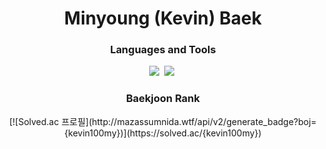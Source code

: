 <h1 align="center">Minyoung (Kevin) Baek</h1>

<h3 align="center"> Languages and Tools </h3>

<p align="center">
    <img src="https://img.shields.io/badge/Python-3766AB?style=flat-square&logo=Python&logoColor=white"/></a>&nbsp
    <img src="https://img.shields.io/badge/C-A8B9CC?style=flat-square&logo=C&logoColor=white"/></a>&nbsp

<h3 align="center"> Baekjoon Rank </h3>

<p align="center">
[![Solved.ac
프로필](http://mazassumnida.wtf/api/v2/generate_badge?boj={kevin100my})](https://solved.ac/{kevin100my})
